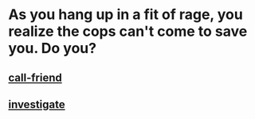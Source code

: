 # As you hang up in a fit of rage, you realize the cops can't come to save you. Do you?

## [call-friend](../../call-friend/call-friend.md)
## [investigate](../../../investigate/investigate.md)

